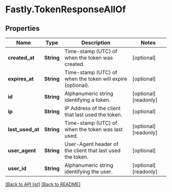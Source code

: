 # Fastly.TokenResponseAllOf

## Properties

Name | Type | Description | Notes
------------ | ------------- | ------------- | -------------
**created_at** | **String** | Time-stamp (UTC) of when the token was created. | [optional] 
**expires_at** | **String** | Time-stamp (UTC) of when the token will expire (optional). | [optional] 
**id** | **String** | Alphanumeric string identifying a token. | [optional] [readonly] 
**ip** | **String** | IP Address of the client that last used the token. | [optional] 
**last_used_at** | **String** | Time-stamp (UTC) of when the token was last used. | [optional] [readonly] 
**user_agent** | **String** | User-Agent header of the client that last used the token. | [optional] 
**user_id** | **String** | Alphanumeric string identifying the user. | [optional] [readonly] 



[[Back to API list]](../../README.md#endpoints) [[Back to README]](../../README.md)
